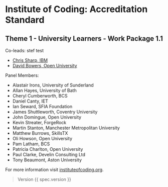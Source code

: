 # Institute of Coding: Accreditation Standard

## Theme 1 - University Learners - Work Package 1.1

Co-leads: stef test

- [Chris Sharp, IBM](https://www.linkedin.com/in/chris-sharp/)
- [David Bowers, Open University](http://www.open.ac.uk/people/dsb69)

Panel Members:

- Alastair Irons, University of Sunderland
- Allan Hayes, University of Bath
- Cheryl Cumberworth, BCS
- Daniel Canty, IET
- Ian Seward, SFIA Foundation
- James Shuttleworth, Coventry University
- John Domingue, Open University
- Kevin Streater, ForgeRock
- Martin Stanton, Manchester Metropolitan University
- Matthew Burrows, SkillsTX
- Oli Howson, Open University
- Pam Latham, BCS
- Patricia Charlton, Open University
- Paul Clarke, Develin Consulting Ltd
- Tony Beaumont, Aston University

For more information visit [instituteofcoding.org](https://instituteofcoding.org).

> Version {{ spec.version }}
